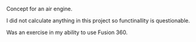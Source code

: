 Concept for an air engine.

I did not calculate anything in this project so functinallity is questionable.

Was an exercise in my ability to use Fusion 360.

